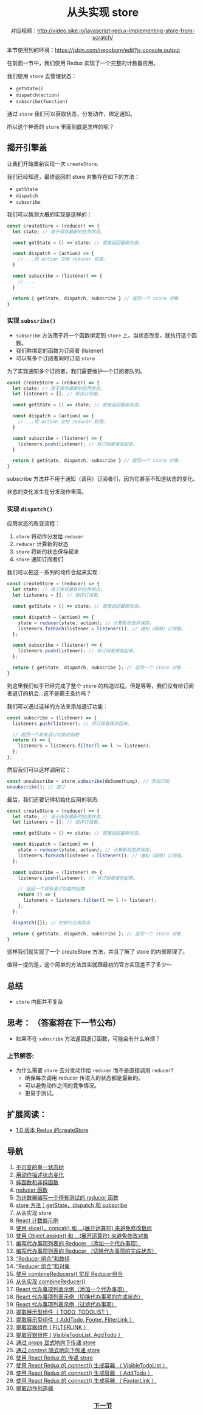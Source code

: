 <h1 align="center">从头实现 store</h1>
<p align="center">对应视频：<a href="http://video.sike.io/javascript-redux-implementing-store-from-scratch/" target="_blank">http://video.sike.io/javascript-redux-implementing-store-from-scratch/</a></p>

本节使用到的环境：https://jsbin.com/nepobom/edit?js,console,output

在前面一节中，我们使用 Redux 实现了一个完整的计数器应用。

我们使用 `store` 去管理状态：
- `getState()`
- `dispatch(action)`
- `subscribe(Function)`

通过 `store` 我们可以获取状态，分发动作，绑定通知。

所以这个神奇的 `store` 里面到底是怎样的呢？

## 揭开引擎盖

让我们开始重新实现一次 `createStore`.

我们已经知道，最终返回的 store 对象存在如下的方法：
- `getState`
- `dispatch`
- `subscribe`

我们可以猜测大概的实现是这样的：

```js
const createStore = (reducer) => {
  let state; // 用于保存最新的应用状态。

  const getState = () => state; // 直接返回最新状态。

  const dispatch = (action) => {
    // ...把 action 交给 reducer 处理。
  }

  const subscribe = (listener) => {
    // ...
  }

  return { getState, dispatch, subscribe } // 返回一个 store 对象.
}
```

### 实现 `subscribe()`
- `subscribe` 方法用于将一个函数绑定到 `store` 上，当状态改变，就执行这个函数。
- 我们称绑定的函数为订阅者 (listener)
- 可以有多个订阅者同时订阅 `store`

为了实现通知多个订阅者，我们需要维护一个订阅者队列。

```js
const createStore = (reducer) => {
  let state; // 用于保存最新的应用状态。
  let listeners = []; // 保存订阅者。

  const getState = () => state; // 直接返回最新状态。

  const dispatch = (action) => {
    // ...把 action 交给 reducer 处理。
  }

  const subscribe = (listener) => {
    listeners.push(listener); // 将订阅者保存起来。
  }

  return { getState, dispatch, subscribe } // 返回一个 store 对象.
}
```

subscribe 方法并不用于通知（调用）订阅者们，因为它甚至不知道状态的变化。

状态的变化发生在分发动作里面。

### 实现 `dispatch()`
应用状态的改变流程：
1. `store` 将动作分发给 `reducer`
2. `reducer` 计算新的状态
3. `store` 将新的状态保存起来
4. `store` 通知订阅者们

我们可以把这一系列的动作合起来实现：

```js
const createStore = (reducer) => {
  let state; // 用于保存最新的应用状态。
  let listeners = []; // 保存订阅者。

  const getState = () => state; // 直接返回最新状态。

  const dispatch = (action) => {
    state = reducer(state, action); // 计算新状态并保存。
    listeners.forEach(listener = listener()); // 通知（调用）订阅者。
  };

  const subscribe = (listener) => {
    listeners.push(listener); // 将订阅者保存起来。
  };

  return { getState, dispatch, subscribe }; // 返回一个 store 对象.
}
```

到这里我们似乎已经完成了整个 `store` 的构造过程，但是等等，我们没有给订阅者退订的机会...这不是霸王条约吗？

我们可以通过这样的方法来添加退订功能：

```js
const subscribe = (listener) => {
  listeners.push(listener); // 将订阅者保存起来。

  // 返回一个具有退订功能的函数
  return () => {
    listeners = listeners.filter(l => l != listener);
  };
};
```

然后我们可以这样调用它：

```js
const unsubscribe = store.subscribe(doSomething); // 添加订阅
unsubscribe(); // 退订
```

最后，我们还要记得初始化应用的状态:

```js
const createStore = (reducer) => {
  let state; // 用于保存最新的应用状态。
  let listeners = []; // 保存订阅者。

  const getState = () => state; // 直接返回最新状态。

  const dispatch = (action) => {
    state = reducer(state, action); // 计算新状态并保存。
    listeners.forEach(listener = listener()); // 通知（调用）订阅者。
  };

  const subscribe = (listener) => {
    listeners.push(listener); // 将订阅者保存起来。

    // 返回一个具有退订功能的函数
    return () => {
      listeners = listeners.filter(l => l != listener);
    };
  };

  dispatch({}); // 初始化应用状态

  return { getState, dispatch, subscribe }; // 返回一个 store 对象.
}
```

这样我们就实现了一个 createStore 方法，并且了解了 store 的内部原理了。

值得一提的是，这个简单的方法其实就跟最初的官方实现差不了多少～

## 总结
- `store` 内部并不复杂

## 思考： （答案将在下一节公布）
- 如果不在 `subscribe` 方法返回退订函数，可能会有什么麻烦？

### 上节解答:
- 为什么需要 `store` 去分发动作给 `reducer` 而不是直接调用 `reducer`?
  - 确保每次调用 reducer 传进入的状态都是最新的。
  - 可以避免动作之间的竞争情况。
  - 更易于测试。

## 扩展阅读：
- [1.0 版本 Redux 的createStore](https://github.com/reactjs/redux/blob/e426039152272393f80d7f3b9e63814890a4119d/src/Store.js)

## 导航
1. <a href="1.md">不可变的单一状态树</a>
2. <a href="2.md">用动作描述状态变化</a>
3. <a href="3.md">纯函数和非纯函数</a>
4. <a href="4.md">reducer 函数</a>
5. <a href="5.md">为计数器编写一个带有测试的 reducer 函数</a>
6. <a href="6.md">store 方法：getState，dispatch 和 subscribe</a>
7. 从头实现 store
8. <a href="8.md">React 计数器示例</a>
9. <a href="9.md">使用 slice()，concat() 和 ...(展开运算符) 来避免修改数组</a>
10. <a href="10.md">使用 Object.assign() 和  ...(展开运算符) 来避免修改对象</a>
11. <a href="11.md">编写代办事项列表的 Reducer （添加一个代办事项）</a>
12. <a href="12.md">编写代办事项列表的 Reducer （切换代办事项的完成状态）</a>
13. <a href="13.md">“Reducer 组合”和数组</a>
14. <a href="14.md">“Reducer 组合”和对象</a>
15. <a href="15.md">使用 combineReducers() 实现 Reducer组合</a>
16. <a href="16.md">从头实现 combineReducer() </a>
17. <a href="17.md">React 代办事项列表示例（添加一个代办事项）</a>
18. <a href="18.md">React 代办事项列表示例（切换代办事项的完成状态）</a>
19. <a href="19.md">React 代办事项列表示例（过滤代办事项）</a>
20. <a href="20.md">提取展示型组件（ TODO, TODOLIST ）</a>
21. <a href="21.md">提取展示型组件（ AddTodo, Footer, FilterLink ）</a>
22. <a href="22.md">提取容器组件 ( FILTERLINK ）</a>
23. <a href="23.md">提取容器组件 ( VisibleTodoList, AddTodo ）</a>
24. <a href="24.md">通过 props 显式地向下传递 store</a>
25. <a href="25.md">通过 context 隐式地向下传递 store</a>
26. <a href="26.md">使用 React Redux 的 <Provider> 传递 store</a>
27. <a href="27.md">使用 React Redux 的 connect() 生成容器 （ VisibleTodoList ）</a>
28. <a href="28.md">使用 React Redux 的 connect() 生成容器 （ AddTodo ）</a>
29. <a href="29.md">使用 React Redux 的 connect() 生成容器 （ FooterLink ）</a>
30. <a href="30.md">提取动作创造器</a>

<h3 align="center"><a href="8.md">下一节</a></h3>
